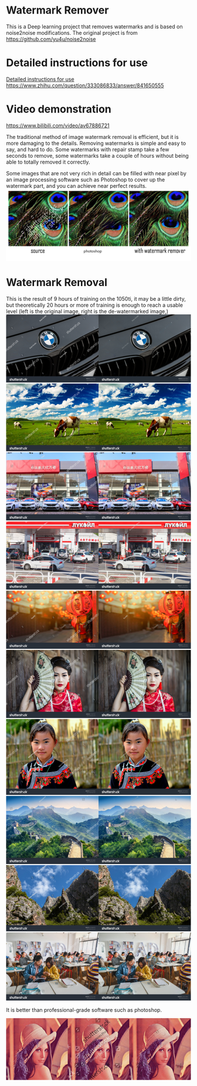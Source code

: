 # Watermark Remover

This is a Deep learning project that removes watermarks and is based on noise2noise modifications. The original project is from https://github.com/yu4u/noise2noise

# Detailed instructions for use
[Detailed instructions for use](doc/detailed_usage.md)
https://www.zhihu.com/question/333086833/answer/841650555

# Video demonstration
https://www.bilibili.com/video/av67886721

The traditional method of image watermark removal is efficient, but it is more damaging to the details. Removing watermarks is simple and easy to say, and hard to do. Some watermarks with repair stamp take a few seconds to remove, some watermarks take a couple of hours without being able to totally removed it correctly.

Some images that are not very rich in detail can be filled with near pixel by an image processing software such as Photoshop to cover up the watermark part, and you can achieve near perfect results.
![nyyyJsI.png](doc/img/watermark_details.jpg)


# Watermark Removal
This is the result of 9 hours of training on the 1050ti, it may be a little dirty, but theoretically 20 hours or more of training is enough to reach a usable level (left is the original image, right is the de-watermarked image,) 
![nNIGQA.png](doc/img/01.png)
![nNIUdf.png](doc/img/02.png)
![nNINeP.png](doc/img/03.png)
![nNIYLt.png](doc/img/04.png)
![nNIJsI.png](doc/img/05.png)
![nNIao8.png](doc/img/06.png)
![nNIwFS.png](doc/img/07.png)
![nNI0Jg.png](doc/img/08.png)
![nNIBWQ.png](doc/img/09.png)
![nNIDzj.png](doc/img/10.png)

It is better than professional-grade software such as photoshop.

![](doc/img/photoshop_comparison.png)
